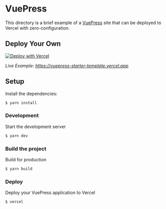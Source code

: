 # VuePress

This directory is a brief example of a [VuePress](https://vuepress.vuejs.org/) site that can be deployed to Vercel with zero-configuration.

## Deploy Your Own

[![Deploy with Vercel](https://vercel.com/button)](https://vercel.com/new/clone?repository-url=https://github.com/khulnasoft/devship/tree/main/examples/vuepress&template=vuepress)

_Live Example: https://vuepress-starter-template.vercel.app_

## Setup

Install the dependencies:

```bash
$ yarn install
```

### Development

Start the development server

```bash
$ yarn dev
```

### Build the project

Build for production

```bash
$ yarn build
```

### Deploy

Deploy your VuePress application to Vercel

```bash
$ vercel
```

